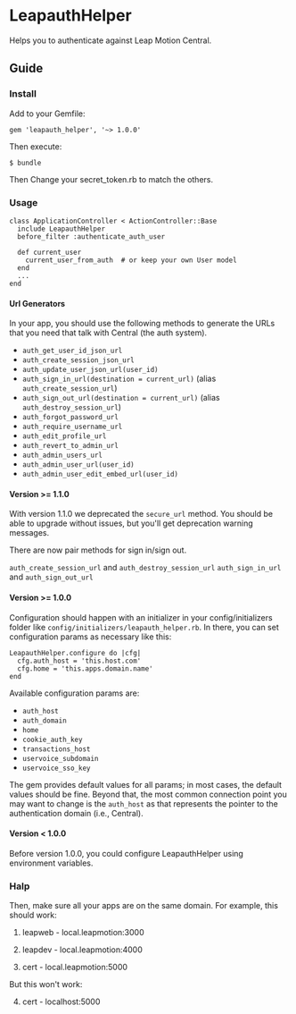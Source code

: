 # LeapauthHelper

Helps you to authenticate against Leap Motion Central.

## Guide 

### Install

Add to your Gemfile:

    gem 'leapauth_helper', '~> 1.0.0'

Then execute:

    $ bundle

Then Change your secret_token.rb to match the others.

### Usage

```
class ApplicationController < ActionController::Base
  include LeapauthHelper
  before_filter :authenticate_auth_user

  def current_user
    current_user_from_auth  # or keep your own User model
  end
  ...
end
```

#### Url Generators

In your app, you should use the following methods to generate the URLs that you need that talk with Central (the auth system).
    
* `auth_get_user_id_json_url`
* `auth_create_session_json_url`
* `auth_update_user_json_url(user_id)`
* `auth_sign_in_url(destination = current_url)` (alias `auth_create_session_url`)
* `auth_sign_out_url(destination = current_url)` (alias `auth_destroy_session_url`)
* `auth_forgot_password_url`
* `auth_require_username_url`
* `auth_edit_profile_url`
* `auth_revert_to_admin_url`
* `auth_admin_users_url`
* `auth_admin_user_url(user_id)`
* `auth_admin_user_edit_embed_url(user_id)`

#### Version >= 1.1.0

With version 1.1.0 we deprecated the `secure_url` method.  You should be able to upgrade without issues, but you'll get deprecation warning messages.

There are now pair methods for sign in/sign out.

`auth_create_session_url` and `auth_destroy_session_url`
`auth_sign_in_url` and `auth_sign_out_url`

#### Version >= 1.0.0

Configuration should happen with an initializer in your config/initializers folder like 
`config/initializers/leapauth_helper.rb`.  In there, you can set configuration params as necessary like this:

    LeapauthHelper.configure do |cfg|
      cfg.auth_host = 'this.host.com'
      cfg.home = 'this.apps.domain.name'
    end

Available configuration params are:

- `auth_host`
- `auth_domain`
- `home`
- `cookie_auth_key`
- `transactions_host`
- `uservoice_subdomain`
- `uservoice_sso_key`

The gem provides default values for all params; in most cases, the default values should be fine.
Beyond that, the most common connection point you may want to change is the `auth_host` as that represents the pointer to the authentication domain (i.e., Central).

#### Version < 1.0.0
 
Before version 1.0.0,  you could configure LeapauthHelper using environment variables.


### Halp

Then, make sure all your apps are on the same domain. For example, this should work:

1. leapweb - local.leapmotion:3000

2. leapdev - local.leapmotion:4000

3. cert - local.leapmotion:5000

But this won't work:

4. cert - localhost:5000
